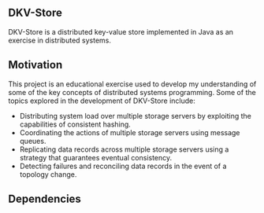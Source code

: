 ## DKV-Store

DKV-Store is a distributed key-value store implemented in Java as an exercise
in distributed systems.

## Motivation

This project is an educational exercise used to develop my understanding of
some of the key concepts of distributed systems programming. Some of the topics
explored in the development of DKV-Store include:

* Distributing system load over multiple storage servers by exploiting the
  capabilities of consistent hashing.
* Coordinating the actions of multiple storage servers using message queues.
* Replicating data records across multiple storage servers using a strategy
  that guarantees eventual consistency.
* Detecting failures and reconciling data records in the event of a topology
  change.

## Dependencies
